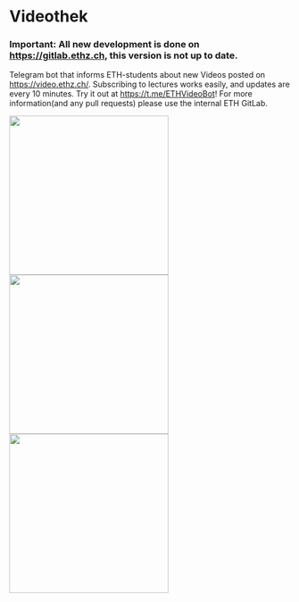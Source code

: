 # Videothek

### Important: All new development is done on https://gitlab.ethz.ch, this version is not up to date.

Telegram bot that informs ETH-students about new Videos posted on https://video.ethz.ch/. Subscribing to lectures works easily, and updates are every 10 minutes. Try it out at https://t.me/ETHVideoBot! For more information(and any pull requests) please use the internal ETH GitLab.

[<img src="https://imgur.com/1UbX1k6.jpg" width=285>](Screenshot)
[<img src="https://i.imgur.com/6jSuHah.jpg" width=285>](Screenshot)
[<img src="https://i.imgur.com/BBvzrNP.jpg" width=285>](Screenshot)
